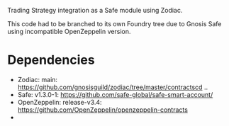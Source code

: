 Trading Strategy integration as a Safe module using Zodiac.

This code had to be branched to its own Foundry tree due to Gnosis Safe using incompatible OpenZeppelin version.

# Dependencies

- Zodiac: main: https://github.com/gnosisguild/zodiac/tree/master/contractscd ..
- Safe: v1.3.0-1: https://github.com/safe-global/safe-smart-account/
- OpenZeppelin: release-v3.4: https://github.com/OpenZeppelin/openzeppelin-contracts
- 